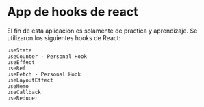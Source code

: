 # App de hooks de react 

El fin de esta aplicacion es solamente de practica y aprendizaje. Se utilizaron los siguientes hooks de React: 


```
useState
useCounter - Personal Hook
useEffect
useRef
useFetch - Personal Hook
useLayoutEffect
useMemo
useCallback
useReducer

```